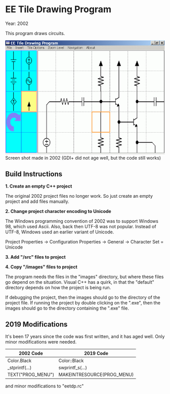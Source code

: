 # EE Tile Drawing Program

Year: 2002

This program draws circuits.

![screenshot](doc/images/screen01.gif)
Screen shot made in 2002 (GDI+ did not age well, but the code still works)

## Build Instructions

**1. Create an empty C++ project**

The original 2002 project files no longer work. So just create an empty project and add files manually.

**2. Change project character encoding to Unicode**

The Windows programming convention of 2002 was to support Windows 98, which used Ascii. Also, back then UTF-8 was not popular. Instead of UTF-8, Windows used an earlier variant of Unicode.

Project Properties -> Configuration Properties -> General -> Character Set = Unicode

**3. Add "/src" files to project**

**4. Copy "/images" files to project**

The program needs the files in the "images" directory, but where these files go depend on the situation.  Visual C++ has a quirk, in that the "default" directory depends on how the project is being run.

If debugging the project, then the images should go to the directory of the project file. If running the project by double clicking on the ".exe", then the images should go to the directory containing the ".exe" file.

## 2019 Modifications

It's been 17 years since the code was first written, and it has aged well. Only minor modifications were needed.

2002 Code | 2019 Code
------------ | -------------
Color.Black | Color::Black
_stprintf(...) | swprintf_s(...)
TEXT("PROG_MENU") | MAKEINTRESOURCE(PROG_MENU)

and minor modifications to "eetdp.rc"


